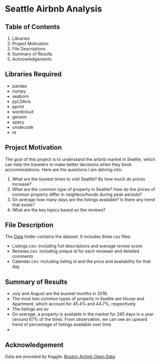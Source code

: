 # Seattle Airbnb Analysis

## Table of Contents
1. Libraries
2. Project Motivation
3. File Descriptions
4. Summary of Results
5. Acknowledgements


## Libraries Required
- pandas
- numpy
- seaborn
- pyLDAvis
- pprint
- wordcloud
- gensim
- spacy
- unidecode
- re


## Project Motivation
The goal of this project is to understand the airbnb market in Seattle, which can help the travelers to make better decisions when they book accommodations. Here are the questions I am delving into:
  1. What are the busiest times to visit Seattle? By how much do prices increase?
  2. What are the common type of property in Seattle? How do the prices of common property differ in neighbourhoods during peak periods?
  3. On average how many days are the listings available? Is there any trend that exists?
  4. What are the key topics based on the reviews?

 
 ## File Description
The [Data](https://github.com/Jiahuili858/Seattle-Airbnb-Analysis/tree/master/Data) folder contains the dataset. It includes three csv files:
- Listings.csv: including full descriptions and average review score
- Reviews.csv: including unique id for each reviewer and detailed comments
- Calendar.csv: including listing id and the price and availability for that day


## Summary of Results
- July and August are the busiest months in 2016. 
- The most two common types of property in Seattle are House and Apartment, which account for 45.4% and 44.7%, respectively.
- The listings are av
- On average, a property is available in the market for 245 days in a year (around 67% of the time). From observation, we can see an upward trend of percentage of listings available over time. 
- 


## Acknowledgement
Data are provided by Kaggle: [Boston Airbnb Open Data](https://www.kaggle.com/airbnb/seattle)
